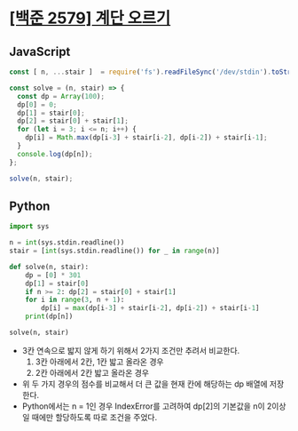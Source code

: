 # [[백준 2579] 계단 오르기](https://www.acmicpc.net/problem/2579)
## JavaScript
```js
const [ n, ...stair ]  = require('fs').readFileSync('/dev/stdin').toString().trim().split(/\s+/).map(v => +v);

const solve = (n, stair) => {
  const dp = Array(100);
  dp[0] = 0;
  dp[1] = stair[0];
  dp[2] = stair[0] + stair[1];
  for (let i = 3; i <= n; i++) {
    dp[i] = Math.max(dp[i-3] + stair[i-2], dp[i-2]) + stair[i-1];
  }
  console.log(dp[n]);
};

solve(n, stair);
```
## Python
```py
import sys

n = int(sys.stdin.readline())
stair = [int(sys.stdin.readline()) for _ in range(n)]

def solve(n, stair):
    dp = [0] * 301
    dp[1] = stair[0]
    if n >= 2: dp[2] = stair[0] + stair[1]
    for i in range(3, n + 1):
        dp[i] = max(dp[i-3] + stair[i-2], dp[i-2]) + stair[i-1]
    print(dp[n])

solve(n, stair)
```
- 3칸 연속으로 밟지 않게 하기 위해서 2가지 조건만 추려서 비교한다.
  1. 3칸 아래에서 2칸, 1칸 밟고 올라온 경우
  2. 2칸 아래에서 2칸 밟고 올라온 경우
- 위 두 가지 경우의 점수를 비교해서 더 큰 값을 현재 칸에 해당하는 dp 배열에 저장한다.
- Python에서는 n = 1인 경우 IndexError를 고려하여 dp[2]의 기본값을 n이 2이상일 때에만 할당하도록 따로 조건을 주었다.